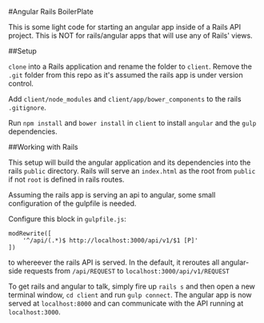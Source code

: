 #Angular Rails BoilerPlate

This is some light code for starting an angular app inside of a Rails API project. This is NOT for rails/angular apps that will use any of Rails' views.

##Setup

`clone` into a Rails application and rename the folder to `client`. Remove the `.git` folder from this repo as it's assumed the rails app is under version control.

Add `client/node_modules` and `client/app/bower_components` to the rails `.gitignore`.

Run `npm install` and `bower install` in `client` to install `angular` and the `gulp` dependencies.

##Working with Rails

This setup will build the angular application and its dependencies into the rails `public` directory. Rails will serve an `index.html` as the root from `public` if not `root` is defined in rails routes.

Assuming the rails app is serving an api to angular, some small configuration of the gulpfile is needed.

Configure this block in `gulpfile.js`:

	modRewrite([
		'^/api/(.*)$ http://localhost:3000/api/v1/$1 [P]'
	])

to whereever the rails API is served. In the default, it reroutes all angular-side requests from `/api/REQUEST` to `localhost:3000/api/v1/REQUEST`

To get rails and angular to talk, simply fire up `rails s` and then open a new terminal window, `cd client` and run `gulp connect`. The angular app is now served at `localhost:8000` and can communicate with the API running at `localhost:3000`.

